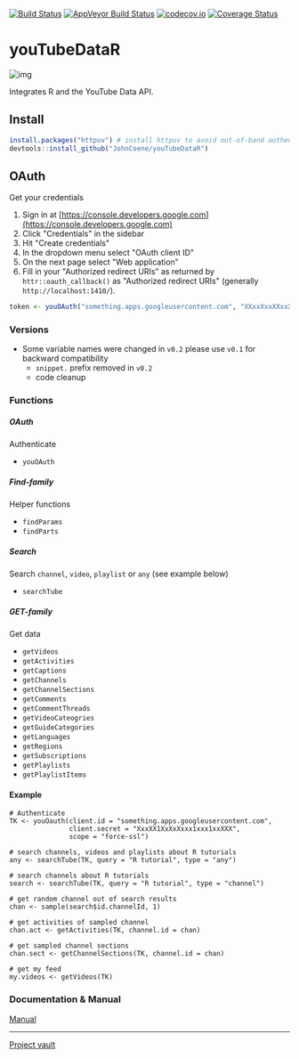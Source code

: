 [![Build Status](https://travis-ci.org/JohnCoene/youTubeDataR.svg?branch=master)](https://travis-ci.org/JohnCoene/youTubeDataR)
[![AppVeyor Build Status](https://ci.appveyor.com/api/projects/status/github/JohnCoene/youTubeDataR?branch=master&svg=true)](https://ci.appveyor.com/project/JohnCoene/youTubeDataR)
[![codecov.io](https://codecov.io/github/JohnCoene/youTubeDataR/coverage.svg?branch=master)](https://codecov.io/github/JohnCoene/youTubeDataR?branch=master)
[![Coverage Status](https://coveralls.io/repos/github/JohnCoene/youTubeDataR/badge.svg?branch=master)](https://coveralls.io/github/JohnCoene/youTubeDataR?branch=master)

# youTubeDataR

![img](http://johncoene.github.io/projects/img/youTubeDataR.JPG)

Integrates R and the YouTube Data API.

## Install

```R
install.packages("httpuv") # install httpuv to avoid out-of-band authentication
devtools::install_github("JohnCoene/youTubeDataR")
```

## OAuth

Get your credentials

1. Sign in at [https://console.developers.google.com](https://console.developers.google.com)
2. Click "Credentials" in the sidebar
3. Hit "Create credentials"
4. In the dropdown menu select "OAuth client ID"
5. On the next page select "Web application"
6. Fill in your "Authorized redirect URIs" as returned by `httr::oauth_callback()` as "Authorized redirect URIs" (generally `http://localhost:1410/`).

```R
token <- youOAuth("something.apps.googleusercontent.com", "XXxxXxxXXxxXxxXX")
```

### Versions ###

* Some variable names were changed in `v0.2` please use `v0.1` for backward compatibility
  - `snippet.` prefix removed in `v0.2`
  - code cleanup

### Functions ###

##### OAuth #####

Authenticate

* `youOAuth`

##### Find-family #####

Helper functions

* `findParams`
* `findParts`

##### Search #####

Search `channel`, `video`, `playlist` or `any` (see example below)

* `searchTube`

##### GET-family #####

Get data

* `getVideos`
* `getActivities`
* `getCaptions`
* `getChannels`
* `getChannelSections`
* `getComments`
* `getCommentThreads`
* `getVideoCateogries`
* `getGuideCategories`
* `getLanguages`
* `getRegions`
* `getSubscriptions`
* `getPlaylists`
* `getPlaylistItems`

#### Example ####

```
# Authenticate
TK <- youOauth(client.id = "something.apps.googleusercontent.com",
               client.secret = "XxxXX1XxXxXxxx1xxx1xxXXX", 
               scope = "force-ssl")

# search channels, videos and playlists about R tutorials
any <- searchTube(TK, query = "R tutorial", type = "any")
               
# search channels about R tutorials
search <- searchTube(TK, query = "R tutorial", type = "channel")
  
# get random channel out of search results
chan <- sample(search$id.channelId, 1)
  
# get activities of sampled channel
chan.act <- getActivities(TK, channel.id = chan)

# get sampled channel sections
chan.sect <- getChannelSections(TK, channel.id = chan)

# get my feed
my.videos <- getVideos(TK)
```

### Documentation & Manual ###

[Manual](http://johncoene.github.io/projects/docs/youTubeDataR.html)

-----------------------------------

[Project vault](http://johncoene.github.io/projects/)